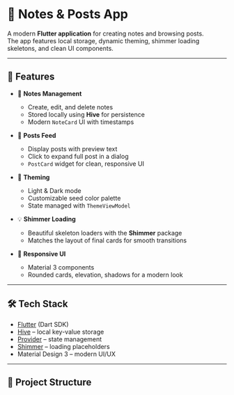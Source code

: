 # 📒 Notes & Posts App

A modern **Flutter application** for creating notes and browsing posts.  
The app features local storage, dynamic theming, shimmer loading skeletons, and clean UI components.

---

## 🚀 Features

- 📝 **Notes Management**
  - Create, edit, and delete notes
  - Stored locally using **Hive** for persistence
  - Modern `NoteCard` UI with timestamps

- 📰 **Posts Feed**
  - Display posts with preview text
  - Click to expand full post in a dialog
  - `PostCard` widget for clean, responsive UI

- 🎨 **Theming**
  - Light & Dark mode
  - Customizable seed color palette
  - State managed with `ThemeViewModel`

- 💡 **Shimmer Loading**
  - Beautiful skeleton loaders with the **Shimmer** package
  - Matches the layout of final cards for smooth transitions

- 📱 **Responsive UI**
  - Material 3 components
  - Rounded cards, elevation, shadows for a modern look

---

## 🛠️ Tech Stack

- [Flutter](https://flutter.dev) (Dart SDK)
- [Hive](https://pub.dev/packages/hive) – local key-value storage
- [Provider](https://pub.dev/packages/provider) – state management
- [Shimmer](https://pub.dev/packages/shimmer) – loading placeholders
- Material Design 3 – modern UI/UX

---

## 📂 Project Structure

